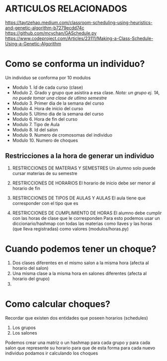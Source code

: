 # ARTICULOS RELACIONADOS
https://taytzehao.medium.com/classroom-scheduling-using-heuristics-and-genetic-algorithm-b7279ecdd74c
https://github.com/mcychan/GASchedule.py
https://www.codeproject.com/Articles/23111/Making-a-Class-Schedule-Using-a-Genetic-Algorithm

# Como se conforma un individuo?

Un individuo se conforma por 10 modulos

* Modulo 1. Id de cada curso (clase)
* Modulo 2. Grado y grupo que asistira a esa clase. *Nota: un grupo ej. 1A, no puede tomar una clase de utlimo semestre*
* Modulo 3. Primer dia de la semana del curso
* Modulo 4. Hora de inicio del curso
* Modulo 5. Ultimo dia de la semana del curso 
* Modulo 6. Hora de fin del curso
* Modulo 7. Tipo de Aula
* Modulo 8. Id del salon
* Modulo 9. Numero de cromosomas del individuo
* Modulo 10. Numero de choques

## Restricciones a la hora de generar un individuo

1. RESTRICCIONES DE MATERIAS Y SEMESTRES
    Un alumno solo puede cursar materias de su semestre

2. RESTRICCIONES DE HORARIOS
    El horario de inicio debe ser menor al horario de fin 
   
3. RESTRICCIONES DE TIPOS DE AULAS Y AULAS
    El aula tiene que corresponder con el tipo que es

4. RESTRICCIONES DE CUMPLIMIENTO DE HORAS
    El alumno debe cumplir con las horas de clase que le corresponden
    Para esto podemos usar un diccionario/hashmap con todas las materias como llaves
    y las horas (que lleva registradas) como valores (modulos/horas.py)

# Cuando podemos tener un choque?

1. Dos clases diferentes en el mismo salon a la misma hora (afecta al horario del salon)
2. Una misma clase a la misma hora en salones diferentes (afecta al horario del grupo)
3. 

# Como calcular choques?

Recordar que existen dos entidades que poseen horarios (schedules)

1. Los grupos
2. Los salones

Podemos crear una matriz o un hashmap para cada grupo y para cada salon que represente su horario para que de esta forma para cada nuevo individuo podamos ir calculando los choques